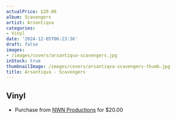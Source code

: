 ```yaml
---
actualPrice: $20.00
album: Scavengers
artist: Arsantiqva
categories:
- Vinyl
date: '2024-12-05T06:23:36'
draft: false
images:
- /images/covers/arsantiqva-scavengers.jpg
inStock: true
thumbnailImage: /images/covers/arsantiqva-scavengers-thumb.jpg
title: Arsantiqva - Scavengers
---
```


## Vinyl
* Purchase from [NWN Productions](http://shop.nwnprod.com/index.php?route=product/product&path=75&product_id=41384&sort=pd.name&order=ASC) for $20.00
